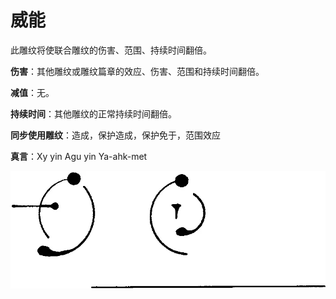 # 威能

此雕纹将使联合雕纹的伤害、范围、持续时间翻倍。

**伤害**：其他雕纹或雕纹篇章的效应、伤害、范围和持续时间翻倍。

**减值**：无。

**持续时间**：其他雕纹的正常持续时间翻倍。

**同步使用雕纹**：造成，保护造成，保护免于，范围效应

**真言**：Xy yin Agu yin Ya-ahk-met

![image-20240708100930102](./assets/image-20240708100930102.webp)